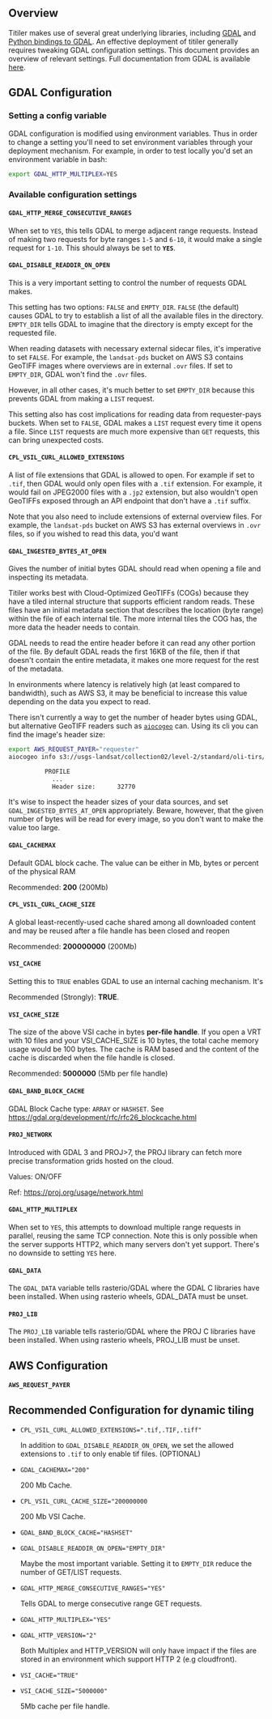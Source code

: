 ## Overview

Titiler makes use of several great underlying libraries, including [GDAL][gdal]
and [Python bindings to GDAL][rasterio]. An effective deployment of titiler
generally requires tweaking GDAL configuration settings. This document provides
an overview of relevant settings. Full documentation from GDAL is available
[here][gdal_config_docs].

[gdal]: https://gdal.org/
[rasterio]: https://rasterio.readthedocs.io/
[gdal_config_docs]: https://gdal.org/user/configoptions.html

## GDAL Configuration

### Setting a config variable

GDAL configuration is modified using environment variables. Thus in order to
change a setting you'll need to set environment variables through your
deployment mechanism. For example, in order to test locally you'd set an
environment variable in bash:

```bash
export GDAL_HTTP_MULTIPLEX=YES
```

### Available configuration settings

#### `GDAL_HTTP_MERGE_CONSECUTIVE_RANGES`

When set to `YES`, this tells GDAL to merge adjacent range requests. Instead of
making two requests for byte ranges `1-5` and `6-10`, it would make a single
request for `1-10`. This should always be set to **`YES`**.

#### `GDAL_DISABLE_READDIR_ON_OPEN`

This is a very important setting to control the number of requests GDAL makes.

This setting has two options: `FALSE` and `EMPTY_DIR`. `FALSE` (the default)
causes GDAL to try to establish a list of all the available files in the
directory. `EMPTY_DIR` tells GDAL to imagine that the directory is empty except
for the requested file.

When reading datasets with necessary external sidecar files, it's imperative to
set `FALSE`. For example, the `landsat-pds` bucket on AWS S3 contains GeoTIFF
images where overviews are in external `.ovr` files. If set to `EMPTY_DIR`, GDAL
won't find the `.ovr` files.

However, in all other cases, it's much better to set `EMPTY_DIR` because this
prevents GDAL from making a `LIST` request.

This setting also has cost implications for reading data from requester-pays
buckets. When set to `FALSE`, GDAL makes a `LIST` request every time it opens a
file. Since `LIST` requests are much more expensive than `GET` requests, this
can bring unexpected costs.

#### `CPL_VSIL_CURL_ALLOWED_EXTENSIONS`

A list of file extensions that GDAL is allowed to open. For example if set to
`.tif`, then GDAL would only open files with a `.tif` extension. For example, it
would fail on JPEG2000 files with a `.jp2` extension, but also wouldn't open
GeoTIFFs exposed through an API endpoint that don't have a `.tif` suffix.

Note that you also need to include extensions of external overview files. For
example, the `landsat-pds` bucket on AWS S3 has external overviews in `.ovr`
files, so if you wished to read this data, you'd want

#### `GDAL_INGESTED_BYTES_AT_OPEN`

Gives the number of initial bytes GDAL should read when opening a file and
inspecting its metadata.

Titiler works best with Cloud-Optimized GeoTIFFs (COGs) because they have a
tiled internal structure that supports efficient random reads. These files have
an initial metadata section that describes the location (byte range) within the
file of each internal tile. The more internal tiles the COG has, the more data
the header needs to contain.

GDAL needs to read the entire header before it can read any other portion of the
file. By default GDAL reads the first 16KB of the file, then if that doesn't
contain the entire metadata, it makes one more request for the rest of the
metadata.

In environments where latency is relatively high (at least compared to
bandwidth), such as AWS S3, it may be beneficial to increase this value
depending on the data you expect to read.

There isn't currently a way to get the number of header bytes using GDAL, but
alternative GeoTIFF readers such as [`aiocogeo`][aiocogeo] can. Using its cli
you can find the image's header size:

[aiocogeo]: https://github.com/geospatial-jeff/aiocogeo

```bash
export AWS_REQUEST_PAYER="requester"
aiocogeo info s3://usgs-landsat/collection02/level-2/standard/oli-tirs/2020/072/076/LC08_L2SR_072076_20201203_20210313_02_T2/LC08_L2SR_072076_20201203_20210313_02_T2_SR_B1.TIF

          PROFILE
            ...
            Header size:      32770
```

It's wise to inspect the header sizes of your data sources, and set
`GDAL_INGESTED_BYTES_AT_OPEN` appropriately. Beware, however, that the given
number of bytes will be read for every image, so you don't want to make the
value too large.

#### `GDAL_CACHEMAX`

Default GDAL block cache. The value can be either in Mb, bytes or percent of the physical RAM

Recommended: **200** (200Mb)

#### `CPL_VSIL_CURL_CACHE_SIZE`

A global least-recently-used cache shared among all downloaded content and may be reused after a file handle has been closed and reopen

Recommended: **200000000** (200Mb)

#### `VSI_CACHE`

Setting this to `TRUE` enables GDAL to use an internal caching mechanism. It's

Recommended (Strongly): **TRUE**.

#### `VSI_CACHE_SIZE`

The size of the above VSI cache in bytes **per-file handle**. If you open a VRT with 10 files and your VSI_CACHE_SIZE is 10 bytes, the total cache memory usage would be 100 bytes.
The cache is RAM based and the content of the cache is discarded when the file handle is closed.

Recommended: **5000000** (5Mb per file handle)


#### `GDAL_BAND_BLOCK_CACHE`

GDAL Block Cache type: `ARRAY` or `HASHSET`. See https://gdal.org/development/rfc/rfc26_blockcache.html


#### `PROJ_NETWORK`

Introduced with GDAL 3 and PROJ>7, the PROJ library can fetch more precise transformation grids hosted on the cloud.

Values: ON/OFF

Ref: https://proj.org/usage/network.html

#### `GDAL_HTTP_MULTIPLEX`

When set to `YES`, this attempts to download multiple range requests in
parallel, reusing the same TCP connection. Note this is only possible when the
server supports HTTP2, which many servers don't yet support. There's no
downside to setting `YES` here.

#### `GDAL_DATA`

The `GDAL_DATA` variable tells rasterio/GDAL where the GDAL C libraries have been installed. When using rasterio wheels, GDAL_DATA must be unset.

#### `PROJ_LIB`

The `PROJ_LIB` variable tells rasterio/GDAL where the PROJ C libraries have been installed. When using rasterio wheels, PROJ_LIB must be unset.

## AWS Configuration

#### `AWS_REQUEST_PAYER`

## Recommended Configuration for dynamic tiling

- `CPL_VSIL_CURL_ALLOWED_EXTENSIONS=".tif,.TIF,.tiff"`

  In addition to `GDAL_DISABLE_READDIR_ON_OPEN`, we set the allowed extensions to `.tif` to only enable tif files. (OPTIONAL)

- `GDAL_CACHEMAX="200"`

  200 Mb Cache.

- `CPL_VSIL_CURL_CACHE_SIZE="200000000`

  200 Mb VSI Cache.

- `GDAL_BAND_BLOCK_CACHE="HASHSET"`


- `GDAL_DISABLE_READDIR_ON_OPEN="EMPTY_DIR"`

  Maybe the most important variable. Setting it to `EMPTY_DIR` reduce the number of GET/LIST requests.

- `GDAL_HTTP_MERGE_CONSECUTIVE_RANGES="YES"`

  Tells GDAL to merge consecutive range GET requests.

- `GDAL_HTTP_MULTIPLEX="YES"`
- `GDAL_HTTP_VERSION="2"`

  Both Multiplex and HTTP_VERSION will only have impact if the files are stored in an environment which support HTTP 2 (e.g cloudfront).

- `VSI_CACHE="TRUE"`
- `VSI_CACHE_SIZE="5000000"`

  5Mb cache per file handle.
